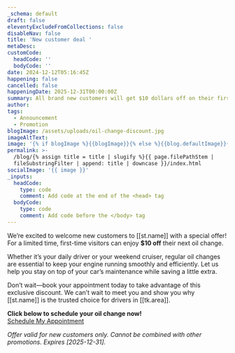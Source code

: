 ```yaml
---
_schema: default
draft: false
eleventyExcludeFromCollections: false
disableNav: false
title: 'New customer deal '
metaDesc:
customCode:
  headCode: ''
  bodyCode: ''
date: 2024-12-12T05:16:45Z
happening: false
cancelled: false
happeningDate: 2025-12-31T00:00:00Z
summary: All brand new customers will get $10 dollars off on their first oil change!
author:
tags:
  - Announcement
  - Promotion
blogImage: /assets/uploads/oil-change-discount.jpg
imageAltText:
image: '{% if blogImage %}{{blogImage}}{% else %}{{blog.defaultImage}}{% endif %}'
permalink: >-
  /blog/{% assign title = title | slugify %}{{ page.filePathStem |
  fileSubstringFilter | append: title | downcase }}/index.html
socialImage: '{{ image }}'
_inputs:
  headCode:
    type: code
    comment: Add code at the end of the <head> tag
  bodyCode:
    type: code
    comment: Add code before the </body> tag
---
```

We’re excited to welcome new customers to \[\[st.name\]\] with a special offer! For a limited time, first-time visitors can enjoy **$10 off** their next oil change.

Whether it’s your daily driver or your weekend cruiser, regular oil changes are essential to keep your engine running smoothly and efficiently. Let us help you stay on top of your car’s maintenance while saving a little extra.

Don’t wait—book your appointment today to take advantage of this exclusive discount. We can’t wait to meet you and show you why \[\[st.name\]\] is the trusted choice for drivers in \[\[tk.area\]\].

**Click below to schedule your oil change now!**<br>[Schedule My Appointment](#)

*Offer valid for new customers only. Cannot be combined with other promotions. Expires \[2025-12-31\].*